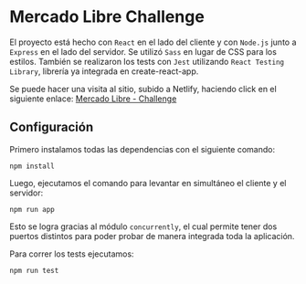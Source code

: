 # Mercado Libre Challenge

El proyecto está hecho con `React` en el lado del cliente y con `Node.js` junto a `Express` en el lado del servidor. Se utilizó `Sass` en lugar de CSS para los estilos. También se realizaron los tests con `Jest` utilizando `React Testing Library`, librería ya integrada en create-react-app.

Se puede hacer una visita al sitio, subido a Netlify, haciendo click en el siguiente enlace:
[Mercado Libre - Challenge](https://mercadolibre-challenge.netlify.app/)

## Configuración

Primero instalamos todas las dependencias con el siguiente comando:
``` 
npm install
```

Luego, ejecutamos el comando para levantar en simultáneo el cliente y el servidor:
```
npm run app
```

Esto se logra gracias al módulo `concurrently`, el cual permite tener dos puertos distintos para poder probar de manera integrada toda la aplicación.


Para correr los tests ejecutamos:
```
npm run test
```